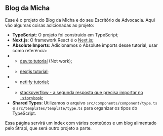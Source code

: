 ## Blog da Micha

Esse é o projeto do Blog da Micha e do seu Escritório de Advocacia. Aqui vão algumas coisas adicionadas ao projeto:

- **TypeScript**: O projeto foi construído em TypeScript;
- **Next.js**: O framework React é o [Next.js](https://nextjs.org/);
- **Absolute Imports**: Adicionamos o Absolute imports desse tutorial, usar como referência:
- - [dev.to tutorial](https://dev.to/nilanth/no-more-import-in-react-2mbo) (Not work);
- - [nextjs tutorial](https://nextjs.org/docs/advanced-features/module-path-aliases);
- - [netlify tutorial](https://www.netlify.com/blog/2020/12/07/absolute-imports-in-next.js/);
- - [stackoverflow - a segunda resposta que precisa importar no `.storybook`](https://stackoverflow.com/questions/51771077/storybook-with-absolute-paths);
- **Shared Types**: Utilizamos o arquivo `src/components/component/type.ts` e `src/templates/template/type.ts` para organizar os tipos do TypeScript.

Essa página servirá um index com vários conteúdos e um blog alimentado pelo Strapi, que será outro projeto a parte.
